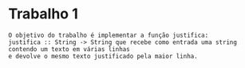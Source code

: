 ﻿# Trabalho 1
    O objetivo do trabalho é implementar a função justifica: 
    justifica :: String -> String que recebe como entrada uma string contendo um texto em várias linhas
    e devolve o mesmo texto justificado pela maior linha. 

